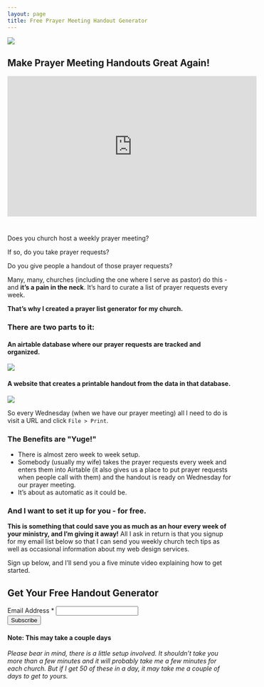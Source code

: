 ```yaml
---
layout: page
title: Free Prayer Meeting Handout Generator
---
```


![]({{site.url}}/assets/design/generator.jpg)

## Make Prayer Meeting Handouts Great Again!
<div style="text-align: center;">
<iframe style="text-align: center; display: block; margin: 0 auto 40px auto;" width="560" height="315" src="https://www.youtube.com/embed/1p3-jmN5FiA" frameborder="0" allowfullscreen></iframe>
</div>
Does you church host a weekly prayer meeting?  

If so, do you take prayer requests?  

Do you give people a handout of those prayer requests?  

Many, many, churches (including the one where I serve as pastor) do this - and **it’s a pain in the neck**.  It’s hard to curate a list of prayer requests every week. 

**That’s why I created a prayer list generator for my church.**  

### There are two parts to it:

#### **An airtable database where our prayer requests are tracked and organized.**

![](http://sitesforchurch.s3.amazonaws.com/airtable-prayer.png)

#### **A website that creates a printable handout from the data in that database.**

![](http://sitesforchurch.s3.amazonaws.com/Screen%20Shot%202017-02-08%20at%205.03.22%20PM.png)

So every Wednesday (when we have our prayer meeting) all I need to do is visit a URL and click `File > Print`.  

### The Benefits are "Yuge!"

* There is almost zero week to week setup.  
* Somebody (usually my wife) takes the prayer requests every week and enters them into Airtable (it also gives us a place to put prayer requests when people call with them) and the handout is ready on Wednesday for our prayer meeting.  
* It’s about as automatic as it could be.

### And I want to set it up for you - for free. 

**This is something that could save you as much as an hour every week of your ministry, and I’m giving it away!**  All I ask in return is that you signup for my email list below so that I can send you weekly church tech tips as well as occasional information about my web design services.  

Sign up below, and I’ll send you a five minute video explaining how to get started.

<!-- Begin MailChimp Signup Form -->
<div id="mc_embed_signup">
<form action="//online.us15.list-manage.com/subscribe/post?u=d273b8ec5bd148b8b5db55c8b&amp;id=01c59f8988" method="post" id="mc-embedded-subscribe-form" name="mc-embedded-subscribe-form" class="validate" target="_blank" novalidate>
    <div id="mc_embed_signup_scroll">
    <h2>Get Your Free Handout Generator</h2>
<div class="mc-field-group">
    <label for="mce-EMAIL">Email Address  <span class="asterisk">*</span>
</label>
    <input type="email" value="" name="EMAIL" class="required email" id="mce-EMAIL">
</div>
    <div id="mce-responses" class="clear">
        <div class="response" id="mce-error-response" style="display:none"></div>
        <div class="response" id="mce-success-response" style="display:none"></div>
    </div>    <!-- real people should not fill this in and expect good things - do not remove this or risk form bot signups-->
    <div style="position: absolute; left: -5000px;" aria-hidden="true"><input type="text" name="b_d273b8ec5bd148b8b5db55c8b_01c59f8988" tabindex="-1" value=""></div>
    <div class="clear"><input type="submit" value="Subscribe" name="subscribe" id="mc-embedded-subscribe" class="button"></div>
    </div>
</form>
</div>

<!--End mc_embed_signup-->

#### Note: This may take a couple days

*Please bear in mind, there is a little setup involved.  It shouldn’t take you more than a few minutes and it will probably take me a few minutes for each church.  But if I get 50 of these in a day, it may take me a couple of days to get to yours.* 



